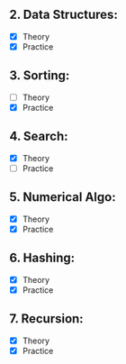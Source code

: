 ## 2. Data Structures:

- [x] Theory
- [x] Practice

## 3. Sorting:

- [ ] Theory
- [x] Practice

## 4. Search:

- [x] Theory
- [ ] Practice

## 5. Numerical Algo:

- [x] Theory
- [x] Practice

## 6. Hashing:

- [x] Theory
- [x] Practice

## 7. Recursion:

- [x] Theory
- [x] Practice
